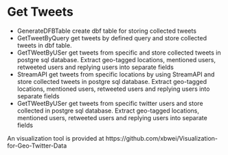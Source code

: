 <h1>Get Tweets</h1>

<ul>
<li>GenerateDFBTable create dbf table for storing collected tweets</li>
<li>GetTweetByQuery get tweets by defined query and store collected tweets in dbf table.</li>

<li>GetTWeetByUSer get tweets from specific and store collected tweets in  postgre sql database. Extract geo-tagged locations, mentioned users, retweeted users and replying users into separate fields</li>
<li>StreamAPI get tweets from specific locations by using StreamAPI and store collected tweets in  postgre sql database. Extract geo-tagged locations, mentioned users, retweeted users and replying users into separate fields</li>

<li>GetTWeetByUSer get tweets from specific twitter users and store collected in  postgre sql database. Extract geo-tagged locations, mentioned users, retweeted users and replying users into separate fields</li>

</ul>
An visualization tool is provided at https://github.com/xbwei/Visualization-for-Geo-Twitter-Data

